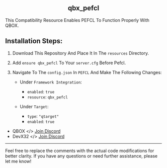 <h2 align="center">qbx_pefcl</h2>
This Compatibility Resource Enables PEFCL To Function Properly With QBOX.

## Installation Steps:

1. Download This Repository And Place It In The `resources` Directory.
2. Add `ensure qbx_pefcl` To Your `server.cfg` Before Pefcl.
3. Navigate To The `config.json` In `PEFCL` And Make The Following Changes:

    - Under `Framework Integration`:
        - `enabled`: `true`
        - `resource`: `qbx_pefcl`

    - Under `Target`:
        - `type`: `"qtarget"`
        - `enabled`: `true`

- QBOX </> [Join Discord](https://discord.gg/qbox) 
- DevX32 </> [Join Discord](https://discord.gg/pwZztPt3cs)

- - - - - - - - - - - -
Feel free to replace the comments with the actual code modifications for better clarity. If you have any questions or need further assistance, please let me know!
